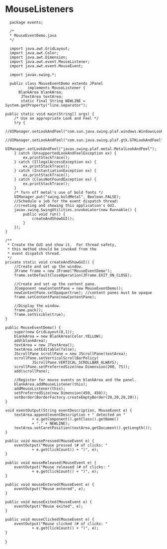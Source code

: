 # MouseListeners
      package events;
 
      /*
      * MouseEventDemo.java
      */
       
      import java.awt.GridLayout;
      import java.awt.Color;
      import java.awt.Dimension;
      import java.awt.event.MouseListener;
      import java.awt.event.MouseEvent;
       
      import javax.swing.*;
       
      public class MouseEventDemo extends JPanel
              implements MouseListener {
          BlankArea blankArea;
           JTextArea textArea;
           static final String NEWLINE = System.getProperty("line.separator");
           
    public static void main(String[] args) {
        /* Use an appropriate Look and Feel */
        try {
            //UIManager.setLookAndFeel("com.sun.java.swing.plaf.windows.WindowsLookAndFeel");
            //UIManager.setLookAndFeel("com.sun.java.swing.plaf.gtk.GTKLookAndFeel");
            UIManager.setLookAndFeel("javax.swing.plaf.metal.MetalLookAndFeel");
        } catch (UnsupportedLookAndFeelException ex) {
            ex.printStackTrace();
        } catch (IllegalAccessException ex) {
            ex.printStackTrace();
        } catch (InstantiationException ex) {
            ex.printStackTrace();
        } catch (ClassNotFoundException ex) {
            ex.printStackTrace();
        }
        /* Turn off metal's use of bold fonts */
        UIManager.put("swing.boldMetal", Boolean.FALSE);
        //Schedule a job for the event dispatch thread:
        //creating and showing this application's GUI.
        javax.swing.SwingUtilities.invokeLater(new Runnable() {
            public void run() {
                createAndShowGUI();
            }
        });
    }
     
    /**
     * Create the GUI and show it.  For thread safety,
     * this method should be invoked from the
     * event dispatch thread.
     */
    private static void createAndShowGUI() {
        //Create and set up the window.
        JFrame frame = new JFrame("MouseEventDemo");
        frame.setDefaultCloseOperation(JFrame.EXIT_ON_CLOSE);
         
        //Create and set up the content pane.
        JComponent newContentPane = new MouseEventDemo();
        newContentPane.setOpaque(true); //content panes must be opaque
        frame.setContentPane(newContentPane);
         
        //Display the window.
        frame.pack();
        frame.setVisible(true);
    }
     
    public MouseEventDemo() {
        super(new GridLayout(0,1));
        blankArea = new BlankArea(Color.YELLOW);
        add(blankArea);
        textArea = new JTextArea();
        textArea.setEditable(false);
        JScrollPane scrollPane = new JScrollPane(textArea);
        scrollPane.setVerticalScrollBarPolicy(
                JScrollPane.VERTICAL_SCROLLBAR_ALWAYS);
        scrollPane.setPreferredSize(new Dimension(200, 75));
        add(scrollPane);
         
        //Register for mouse events on blankArea and the panel.
        blankArea.addMouseListener(this);
        addMouseListener(this);
        setPreferredSize(new Dimension(450, 450));
        setBorder(BorderFactory.createEmptyBorder(20,20,20,20));
    }
     
    void eventOutput(String eventDescription, MouseEvent e) {
        textArea.append(eventDescription + " detected on "
                + e.getComponent().getClass().getName()
                + "." + NEWLINE);
        textArea.setCaretPosition(textArea.getDocument().getLength());
    }
     
    public void mousePressed(MouseEvent e) {
        eventOutput("Mouse pressed (# of clicks: "
                + e.getClickCount() + ")", e);
    }
     
    public void mouseReleased(MouseEvent e) {
        eventOutput("Mouse released (# of clicks: "
                + e.getClickCount() + ")", e);
    }
     
    public void mouseEntered(MouseEvent e) {
        eventOutput("Mouse entered", e);
    }
     
    public void mouseExited(MouseEvent e) {
        eventOutput("Mouse exited", e);
    }
     
    public void mouseClicked(MouseEvent e) {
        eventOutput("Mouse clicked (# of clicks: "
                + e.getClickCount() + ")", e);
    }
}
